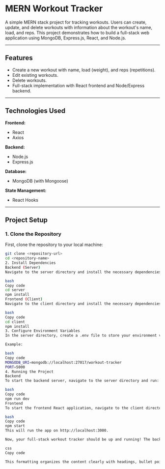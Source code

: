 # MERN Workout Tracker

A simple MERN stack project for tracking workouts. Users can create, update, and delete workouts with information about the workout's name, load, and reps. This project demonstrates how to build a full-stack web application using MongoDB, Express.js, React, and Node.js.

---

## Features

- Create a new workout with name, load (weight), and reps (repetitions).
- Edit existing workouts.
- Delete workouts.
- Full-stack implementation with React frontend and Node/Express backend.

---

## Technologies Used

**Frontend:**  
- React  
- Axios

**Backend:**  
- Node.js  
- Express.js

**Database:**  
- MongoDB (with Mongoose)

**State Management:**  
- React Hooks

---

## Project Setup

### 1. Clone the Repository

First, clone the repository to your local machine:

```bash
git clone <repository-url>
cd <repository-name>
2. Install Dependencies
Backend (Server)
Navigate to the server directory and install the necessary dependencies:

bash
Copy code
cd server
npm install
Frontend (Client)
Navigate to the client directory and install the necessary dependencies:

bash
Copy code
cd client
npm install
3. Configure Environment Variables
In the server directory, create a .env file to store your environment variables such as your MongoDB connection string.

Example:

bash
Copy code
MONGODB_URI=mongodb://localhost:27017/workout-tracker
PORT=5000
4. Running the Project
Backend
To start the backend server, navigate to the server directory and run:

bash
Copy code
npm run dev
Frontend
To start the frontend React application, navigate to the client directory and run:

bash
Copy code
npm start
This will run the app on http://localhost:3000.

Now, your full-stack workout tracker should be up and running! The backend will be accessible at http://localhost:5000.

css
Copy code

This formatting organizes the content clearly with headings, bullet points, code blocks, and links for better readability.

